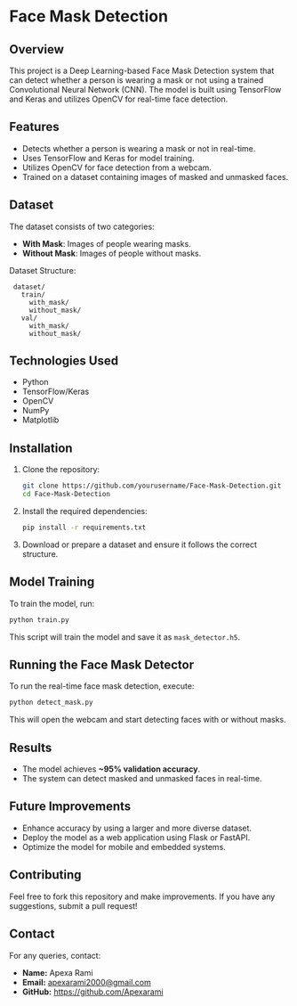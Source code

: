 # Face Mask Detection

## Overview
This project is a Deep Learning-based Face Mask Detection system that can detect whether a person is wearing a mask or not using a trained Convolutional Neural Network (CNN). The model is built using TensorFlow and Keras and utilizes OpenCV for real-time face detection.

## Features
- Detects whether a person is wearing a mask or not in real-time.
- Uses TensorFlow and Keras for model training.
- Utilizes OpenCV for face detection from a webcam.
- Trained on a dataset containing images of masked and unmasked faces.

## Dataset
The dataset consists of two categories:
- **With Mask**: Images of people wearing masks.
- **Without Mask**: Images of people without masks.

Dataset Structure:
```
 dataset/
   train/
     with_mask/
     without_mask/
   val/
     with_mask/
     without_mask/
```

## Technologies Used
- Python
- TensorFlow/Keras
- OpenCV
- NumPy
- Matplotlib

## Installation
1. Clone the repository:
   ```bash
   git clone https://github.com/yourusername/Face-Mask-Detection.git
   cd Face-Mask-Detection
   ```
2. Install the required dependencies:
   ```bash
   pip install -r requirements.txt
   ```
3. Download or prepare a dataset and ensure it follows the correct structure.

## Model Training
To train the model, run:
```bash
python train.py
```
This script will train the model and save it as `mask_detector.h5`.

## Running the Face Mask Detector
To run the real-time face mask detection, execute:
```bash
python detect_mask.py
```
This will open the webcam and start detecting faces with or without masks.

## Results
- The model achieves **~95% validation accuracy**.
- The system can detect masked and unmasked faces in real-time.

## Future Improvements
- Enhance accuracy by using a larger and more diverse dataset.
- Deploy the model as a web application using Flask or FastAPI.
- Optimize the model for mobile and embedded systems.

## Contributing
Feel free to fork this repository and make improvements. If you have any suggestions, submit a pull request!

## Contact
For any queries, contact:
- **Name:** Apexa Rami 
- **Email:** apexarami2000@gmail.com
- **GitHub:** https://github.com/Apexarami
